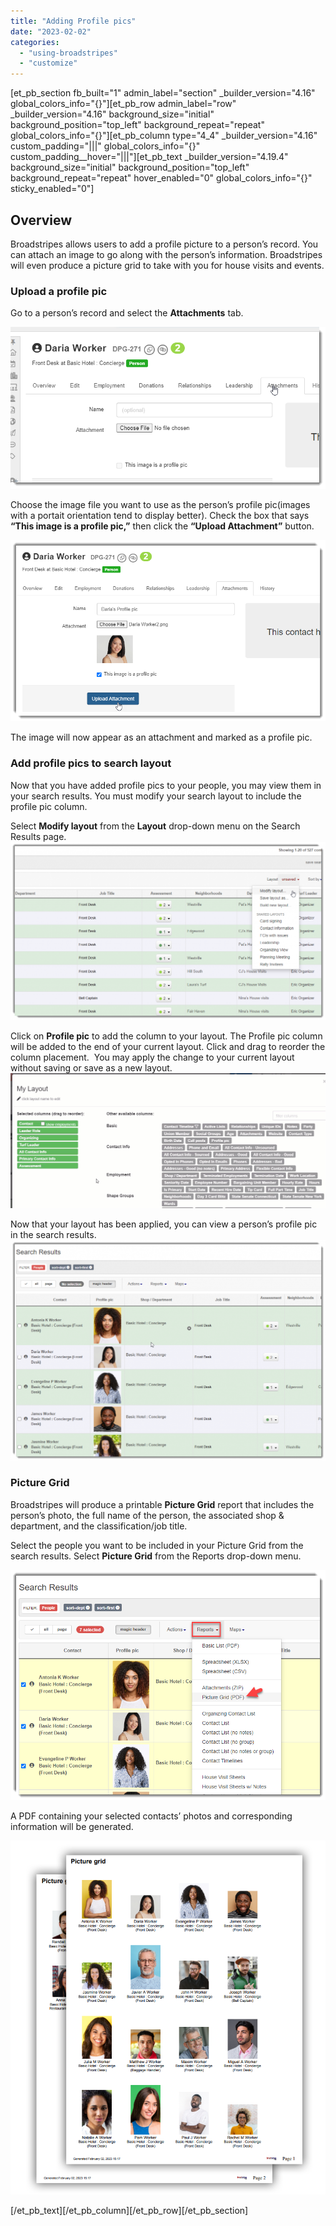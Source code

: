 ```yaml
---
title: "Adding Profile pics"
date: "2023-02-02"
categories: 
  - "using-broadstripes"
  - "customize"
---
```


\[et\_pb\_section fb\_built="1" admin\_label="section" \_builder\_version="4.16" global\_colors\_info="{}"\]\[et\_pb\_row admin\_label="row" \_builder\_version="4.16" background\_size="initial" background\_position="top\_left" background\_repeat="repeat" global\_colors\_info="{}"\]\[et\_pb\_column type="4\_4" \_builder\_version="4.16" custom\_padding="|||" global\_colors\_info="{}" custom\_padding\_\_hover="|||"\]\[et\_pb\_text \_builder\_version="4.19.4" background\_size="initial" background\_position="top\_left" background\_repeat="repeat" hover\_enabled="0" global\_colors\_info="{}" sticky\_enabled="0"\]

## Overview

Broadstripes allows users to add a profile picture to a person’s record. You can attach an image to go along with the person’s information. Broadstripes will even produce a picture grid to take with you for house visits and events.

### Upload a profile pic

Go to a person’s record and select the **Attachments** tab.

![](images/attachmentsTAB.png)

Choose the image file you want to use as the person’s profile pic(images with a portait orientation tend to display better). Check the box that says **“This image is a profile pic,”** then click the **“Upload Attachment”** button.

![](images/Click-Profile-pic-upload-attachment2.png)

The image will now appear as an attachment and marked as a profile pic.

### Add profile pics to search layout

Now that you have added profile pics to your people, you may view them in your search results. You must modify your search layout to include the profile pic column.

Select **Modify layout** from the **Layout** drop-down menu on the Search Results page.![](images/layout-menu-1024x579.png)

Click on **Profile pic** to add the column to your layout. The Profile pic column will be added to the end of your current layout. Click and drag to reorder the column placement.  You may apply the change to your current layout without saving or save as a new layout.![](images/dragdroplayoutcolumns3.gif)

Now that your layout has been applied, you can view a person’s profile pic in the search results.![](images/search-results-layout-2-1024x717.png)

### Picture Grid

Broadstripes will produce a printable **Picture Grid** report that includes the person’s photo, the full name of the person, the associated shop & department, and the classification/job title.

Select the people you want to be included in your Picture Grid from the search results. Select **Picture Grid** from the Reports drop-down menu.

![](images/Reports-menu-01.png)

A PDF containing your selected contacts’ photos and corresponding information will be generated.

![](images/photo-grid-3.png)

\[/et\_pb\_text\]\[/et\_pb\_column\]\[/et\_pb\_row\]\[/et\_pb\_section\]
